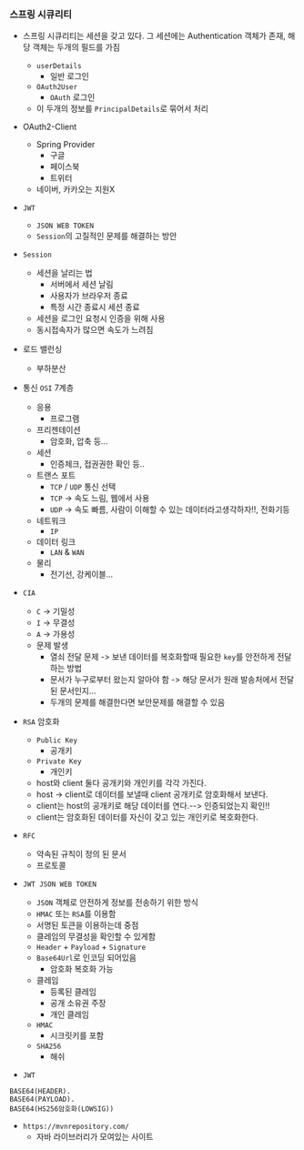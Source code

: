 ### 스프링 시큐리티

- 스프링 시큐리티는 세션을 갖고 있다. 그 세션에는 Authentication 객체가 존재, 해당 객체는 두개의 필드를 가짐
    + `userDetails`
        * 일반 로그인
    + `OAuth2User`
        * `OAuth` 로그인
    + 이 두개의 정보를 `PrincipalDetails`로 묶어서 처리

- OAuth2-Client
    + Spring Provider
        * 구글
        * 페이스북
        * 트위터
    + 네이버, 카카오는 지원X

- `JWT`
    + `JSON WEB TOKEN`
    + `Session`의 고질적인 문제를 해결하는 방안

- `Session`
    + 세션을 날리는 법
        * 서버에서 세션 날림
        * 사용자가 브라우저 종료
        * 특정 시간 종료시 세션 종료
    + 세션을 로그인 요청시 인증을 위해 사용
    + 동시접속자가 많으면 속도가 느려짐

- 로드 밸런싱
    + 부하분산

- 통신 `OSI` 7계층
    + 응용
        * 프로그램
    + 프리젠테이션
        * 암호화, 압축 등...
    + 세션
        * 인증체크, 접권권한 확인 등..
    + 트랜스 포트
        * `TCP` / `UDP` 통신 선택
        * `TCP` -> 속도 느림, 웹에서 사용
        * `UDP` -> 속도 빠름, 사람이 이해할 수 있는 데이터라고생각하자!!, 전화기등
    + 네트워크
        * `IP`
    + 데이터 링크
        * `LAN` & `WAN`
    + 물리
        * 전기선, 강케이블...

- `CIA`
    + `C` -> 기밀성
    + `I` -> 무결성
    + `A` -> 가용성
    - 문제 발생
        * 열쇠 전달 문제 -> 보낸 데이터를 복호화할때 필요한 `key`를 안전하게 전달하는 방법
        * 문서가 누구로부터 왔는지 알아야 함 -> 해당 문서가 원래 발송처에서 전달된 문서인지...
        * 두개의 문제를 해결한다면 보안문제를 해결할 수 있음

- `RSA` 암호화
    + `Public Key` 
        * 공개키
    + `Private Key`
        * 개인키
    + host와 client 둘다 공개키와 개인키를 각각 가진다.
    + host -> client로 데이터를 보낼때 client 공개키로 암호화해서 보낸다.
    + client는 host의 공개키로 해당 데이터를 연다.--> 인증되었는지 확인!!
    + client는 암호화된 데이터를 자신이 갖고 있는 개인키로 복호화한다.
    
- `RFC`
    + 약속된 규칙이 정의 된 문서
    + 프로토콜

- `JWT JSON WEB TOKEN`
    + `JSON` 객체로 안전하게 정보를 전송하기 위한 방식
    + `HMAC` 또는 `RSA`를 이용함
    + 서명된 토큰을 이용하는데 중점
    + 클레임의 무결성을 확인할 수 있게함
    + `Header` + `Payload` + `Signature`
    + `Base64Url`로 인코딩 되어있음
        * 암호화 복호화 가능
    + 클레임
        * 등록된 클레임
        * 공개 소유권 주장
        * 개인 클레임
    + `HMAC`
        * 시크릿키를 포함
    + `SHA256`
        * 해쉬

- `JWT`
```
BASE64(HEADER).
BASE64(PAYLOAD).
BASE64(HS256암호화(LOWSIG))
```        

- `https://mvnrepository.com/`
    + 자바 라이브러리가 모여있는 사이트